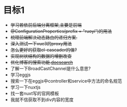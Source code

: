 # 目标1
- ~~学习若依前后端分离框架,主要是前端~~
- ~~@ConfigurationProperties(prefix = "ruoyi")的用法~~
- ~~梳理前端解决动态路由的递归方案.~~
- ~~深入测试一下vue3的proxy用法~~
- ~~怎么更好的获取el-cascader的值?~~
- ~~实现树状结构的数据的增删改查~~
- ~~优化博客的搜索功能.[docsearch](https://docsearch.algolia.com/)~~
- 了解一下BroadCastChannel是什么意思?
- 学习eggjs
- 搜索一下在eggjs中controller和service中方法的命名规范
- 学习一下nuxtjs
- 找一套nuxt写的官网模板
- 我就不信获取不到div内容的宽度